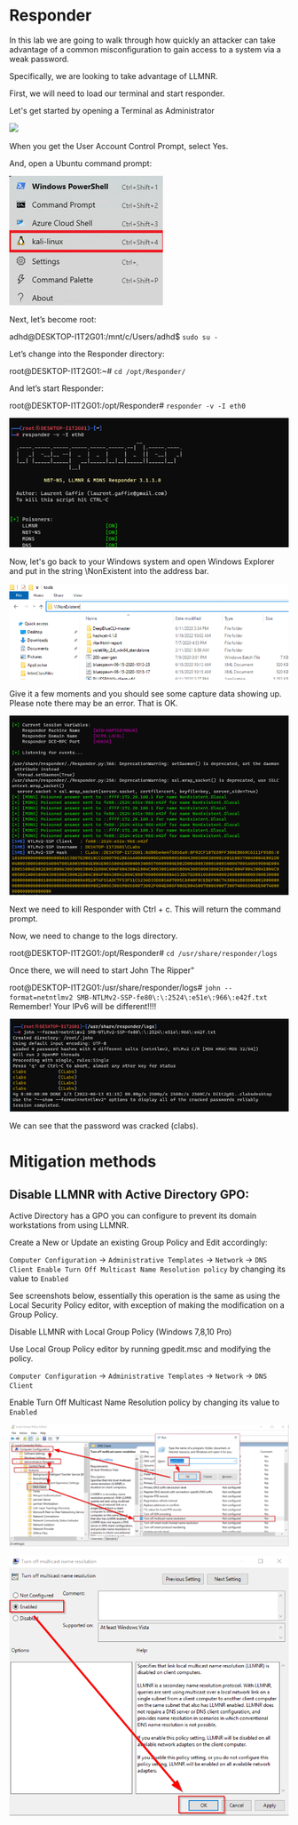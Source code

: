 

# Responder

In this lab we are going to walk through how quickly an attacker can take advantage of a common misconfiguration to gain access to a system via a weak password.

Specifically, we are looking to take advantage of LLMNR.  

First, we will need to load our terminal and start responder.

Let's get started by opening a Terminal as Administrator

![](attachments/Clipboard_2020-06-12-10-36-44.png)

When you get the User Account Control Prompt, select Yes.

And, open a Ubuntu command prompt:

![](../AppLocker/attachments/Clipboard_2020-06-17-08-32-51.png)

Next, let’s become root:

adhd@DESKTOP-I1T2G01:/mnt/c/Users/adhd$ `sudo su -`

Let’s change into the Responder directory:

root@DESKTOP-I1T2G01:~# `cd /opt/Responder/`

And let’s start Responder:

root@DESKTOP-I1T2G01:/opt/Responder# `responder -v -I eth0`

![](attachments/responder-on.png)

Now, let's go back to your Windows system and open Windows Explorer and put in the string \\NonExistent into the address bar.

![](attachments/Non-Existent.png)

Give it a few moments and you should see some capture data showing up.  Please note there may be an error.  That is OK.

![](attachments/responder-hash.png)

Next we need to kill Responder with Ctrl + c.  This will return the command prompt. 

Now, we need to change to the logs directory.

root@DESKTOP-I1T2G01:/opt/Responder# `cd /usr/share/responder/logs`

Once there, we will need to start John The Ripper"

root@DESKTOP-I1T2G01:/usr/share/responder/logs# `john --format=netntlmv2 SMB-NTLMv2-SSP-fe80\:\:2524\:e51e\:966\:e42f.txt`
Remember!  Your IPv6 will be different!!!!

![](attachments/john.png)

We can see that the password was cracked (clabs).

# Mitigation methods

## Disable LLMNR with Active Directory GPO:

Active Directory has a GPO you can configure to prevent its domain workstations from using LLMNR.

Create a New or Update an existing Group Policy and Edit accordingly:

`Computer Configuration` -> `Administrative Templates` -> `Network` -> `DNS Client Enable Turn Off Multicast Name Resolution policy` by changing its value to `Enabled`

See screenshots below, essentially this operation is the same as using the Local Security Policy editor, with exception of making the modification on a Group Policy.

Disable LLMNR with Local Group Policy (Windows 7,8,10 Pro)

Use Local Group Policy editor by running gpedit.msc and modifying the policy.

`Computer Configuration` -> `Administrative Templates` -> `Network` -> `DNS Client`

Enable Turn Off Multicast Name Resolution policy by changing its value to `Enabled`

![](attachments/disable-active-1.png)

![](attachments/disable-active-2.png)
